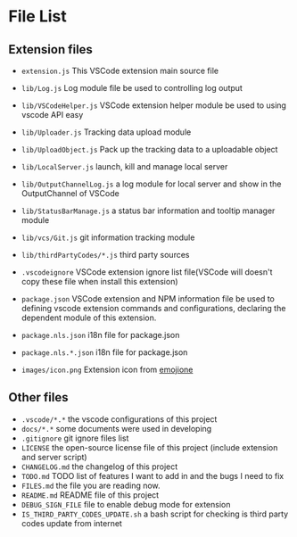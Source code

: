 # File List

## Extension files

- `extension.js` This VSCode extension main source file

- `lib/Log.js` Log module file be used to controlling log output
- `lib/VSCodeHelper.js` VSCode extension helper module be used to using vscode API easy
- `lib/Uploader.js` Tracking data upload module
- `lib/UploadObject.js` Pack up the tracking data to a uploadable object
- `lib/LocalServer.js` launch, kill and manage local server
- `lib/OutputChannelLog.js` a log module for local server and show in the OutputChannel of VSCode
- `lib/StatusBarManage.js` a status bar information and tooltip manager module
- `lib/vcs/Git.js` git information tracking module
- `lib/thirdPartyCodes/*.js` third party sources

- `.vscodeignore` VSCode extension ignore list file(VSCode will doesn't copy these file 
when install this extension)
- `package.json` VSCode extension and NPM information file be used to defining 
vscode extension commands and configurations, declaring the dependent module of this extension.
- `package.nls.json` i18n file for package.json
- `package.nls.*.json` i18n file for package.json
- `images/icon.png` Extension icon from [emojione](http://emojione.com/)

## Other files

- `.vscode/*.*` the vscode configurations of this project
- `docs/*.*` some documents were used in developing
- `.gitignore` git ignore files list
- `LICENSE` the open-source license file of this project (include extension and server script)
- `CHANGELOG.md` the changelog of this project
- `TODO.md` TODO list of features I want to add in and the bugs I need to fix
- `FILES.md` the file you are reading now.
- `README.md` README file of this project
- `DEBUG_SIGN_FILE` file to enable debug mode for extension
- `IS_THIRD_PARTY_CODES_UPDATE.sh` a bash script for checking is third party codes update from internet
